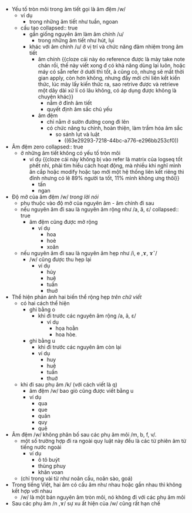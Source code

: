 - Yếu tố tròn môi trong âm tiết gọi là âm đệm /w/
	- ví dụ
		- trong những âm tiết như tuần, ngoan
	- cấu tạo
	  collapsed:: true
		- gần giống nguyên âm làm âm chính /u/
			- trong những âm tiết như hút, lụi
		- khác với âm chính /u/ ở vị trí và chức năng đảm nhiệm trong âm tiết
			- âm chính {{cloze cái này éo reference được là mày take note chán rồi, thế này viết xong đ có khả năng dùng lại luôn, hoặc máy có sẵn refer ở dưới thì tốt, à cũng có, nhưng sẽ mất thời gian apply, còn hơn không, nhưng đấy mới chỉ liên kết kiến thức, lúc mày lấy kiến thức ra, sao retrive được và retrieve một dây dài xử lí có lâu không, có áp dụng được không là chuyện khác}}
				- nằm ở đỉnh âm tiết
				- quyết định âm sắc chủ yếu
			- âm đệm
				- chỉ nằm ở sườn đường cong đi lên
				- có chức năng tu chỉnh, hoàn thiện, làm trầm hóa âm sắc
					- so sánh lụt và luật
						- ((63e29293-7218-44bc-a776-e296bb253cf0))
- Âm đệm zero
  collapsed:: true
	- ở những âm tiết không có yếu tố tròn môi
		- ví dụ {{cloze cái này không bị vào refer là matrix của logseq tốt phết nhỉ, phải tìm hiểu cách hoạt động, mà nhiều khi nghĩ mình ăn cắp hoặc modify hoặc tạo mới một hệ thống liên kết riêng thì đỉnh nhưng có lẽ 89% người ta tốt, 11% mình không ưng thôi}}
			- tấn
			- ngan
- Độ mở của âm đệm /w/ *trong lời nói*
	- phụ thuộc vào độ mở của nguyên âm - âm chính đi sau
	- nếu nguyên âm đi sau là nguyên âm rộng như /a, ă, ε/
	  collapsed:: true
		- âm đệm cũng được mở rộng
			- ví dụ
				- hoa
				- hoè
				- xoăn
	- nếu nguyên âm đi sau là nguyên âm hẹp như /i, e ,ɤ, ɤˇ/
		- /w/ cũng được thu hẹp lại
			- ví dụ
				- hủy
				- huệ
				- tuần
				- thuở
- Thể hiện phản ánh hai biến thể rộng hẹp *trên chữ viết*
	- có hai cách thể hiện
		- ghi bằng o
			- khi đi trước các nguyên âm rộng /a, ã, ε/
				- ví dụ
					- họa hoằn
					- hoa hòe.
		- ghi bằng u
			- khi đi trước các nguyên âm còn lại
			- ví dụ
				- huy
				- huệ
				- tuần
				- thuở
	- khi đi sau phụ âm /k/ (với cách viết là q)
		- âm đệm /w/ bao giò cũng được viết bằng u
		- ví dụ
			- qua
			- que
			- quăn
			- quy
			- quê
- Âm đệm /w/ không phân bố sau các phụ âm môi /m, b, f, v/.
	- một số trường hợp đi ra ngoài quy luật này đều là các từ phiên âm từ tiếng nước ngoài
		- ví dụ
			- ô tô buýt
			- thùng phuy
			- khăn voan
	- (chỉ trong vài từ như noãn cầu, noãn sào, goá)
- Trong tiếng Việt, hai âm có cấu âm như nhau hoặc gần nhau thì không kết hợp với nhau
	- /w/ là một bán nguyên âm tròn môi, nó không đi với các phụ âm môi
- Sau các phụ âm /n ,ɤ/ sự xu ất hiện của /w/ cũng rất hạn chế